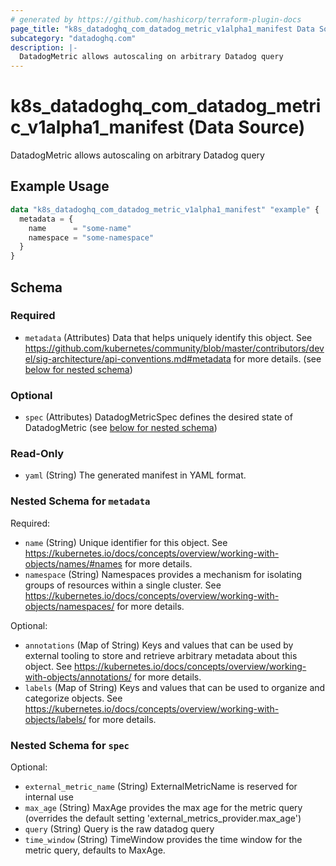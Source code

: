 ```yaml
---
# generated by https://github.com/hashicorp/terraform-plugin-docs
page_title: "k8s_datadoghq_com_datadog_metric_v1alpha1_manifest Data Source - terraform-provider-k8s"
subcategory: "datadoghq.com"
description: |-
  DatadogMetric allows autoscaling on arbitrary Datadog query
---
```


# k8s_datadoghq_com_datadog_metric_v1alpha1_manifest (Data Source)

DatadogMetric allows autoscaling on arbitrary Datadog query

## Example Usage

```terraform
data "k8s_datadoghq_com_datadog_metric_v1alpha1_manifest" "example" {
  metadata = {
    name      = "some-name"
    namespace = "some-namespace"
  }
}
```

<!-- schema generated by tfplugindocs -->
## Schema

### Required

- `metadata` (Attributes) Data that helps uniquely identify this object. See https://github.com/kubernetes/community/blob/master/contributors/devel/sig-architecture/api-conventions.md#metadata for more details. (see [below for nested schema](#nestedatt--metadata))

### Optional

- `spec` (Attributes) DatadogMetricSpec defines the desired state of DatadogMetric (see [below for nested schema](#nestedatt--spec))

### Read-Only

- `yaml` (String) The generated manifest in YAML format.

<a id="nestedatt--metadata"></a>
### Nested Schema for `metadata`

Required:

- `name` (String) Unique identifier for this object. See https://kubernetes.io/docs/concepts/overview/working-with-objects/names/#names for more details.
- `namespace` (String) Namespaces provides a mechanism for isolating groups of resources within a single cluster. See https://kubernetes.io/docs/concepts/overview/working-with-objects/namespaces/ for more details.

Optional:

- `annotations` (Map of String) Keys and values that can be used by external tooling to store and retrieve arbitrary metadata about this object. See https://kubernetes.io/docs/concepts/overview/working-with-objects/annotations/ for more details.
- `labels` (Map of String) Keys and values that can be used to organize and categorize objects. See https://kubernetes.io/docs/concepts/overview/working-with-objects/labels/ for more details.


<a id="nestedatt--spec"></a>
### Nested Schema for `spec`

Optional:

- `external_metric_name` (String) ExternalMetricName is reserved for internal use
- `max_age` (String) MaxAge provides the max age for the metric query (overrides the default setting 'external_metrics_provider.max_age')
- `query` (String) Query is the raw datadog query
- `time_window` (String) TimeWindow provides the time window for the metric query, defaults to MaxAge.
